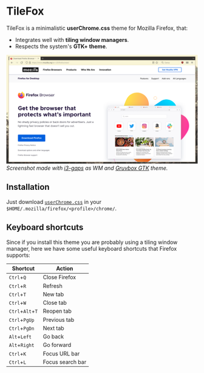 # TileFox

TileFox is a minimalistic **userChrome.css** theme for Mozilla Firefox, that:

* Integrates well with **tiling window managers**.
* Respects the system's **GTK+ theme**.

![Floating window screenshot](.github/screenshot-floating.png)
_Screenshot made with [i3-gaps](https://github.com/Airblader/i3) as WM and [Gruvbox GTK](https://github.com/Fausto-Korpsvart/Gruvbox-GTK-Theme) theme._

## Installation

Just download [`userChrome.css`](chrome/userChrome.css) in your `$HOME/.mozilla/firefox/<profile>/chrome/`.

## Keyboard shortcuts

Since if you install this theme you are probably using a tiling window manager, here we have some useful keyboard shortcuts that Firefox supports:

| Shortcut         | Action           |
| ---------------- | ---------------- |
| `Ctrl`+`Q`       | Close Firefox    |
| `Ctrl`+`R`       | Refresh          |
| `Ctrl`+`T`       | New tab          |
| `Ctrl`+`W`       | Close tab        |
| `Ctrl`+`Alt`+`T` | Reopen tab       |
| `Ctrl`+`PgUp`    | Previous tab     |
| `Ctrl`+`PgDn`    | Next tab         |
| `Alt`+`Left`     | Go back          |
| `Alt`+`Right`    | Go forward       |
| `Ctrl`+`K`       | Focus URL bar    |
| `Ctrl`+`L`       | Focus search bar |